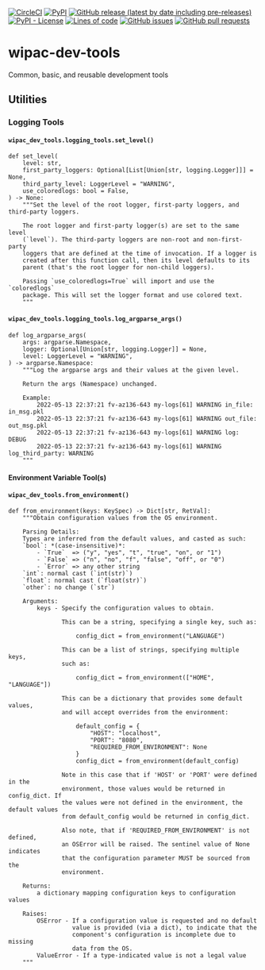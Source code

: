 <!--- Top of README Badges (automated) --->
[![CircleCI](https://img.shields.io/circleci/build/github/WIPACrepo/wipac-dev-tools)](https://app.circleci.com/pipelines/github/WIPACrepo/wipac-dev-tools?branch=main&filter=all) [![PyPI](https://img.shields.io/pypi/v/wipac-dev-tools)](https://pypi.org/project/wipac-dev-tools/) [![GitHub release (latest by date including pre-releases)](https://img.shields.io/github/v/release/WIPACrepo/wipac-dev-tools?include_prereleases)](https://github.com/WIPACrepo/wipac-dev-tools/) [![PyPI - License](https://img.shields.io/pypi/l/wipac-dev-tools)](https://github.com/WIPACrepo/wipac-dev-tools/blob/main/LICENSE) [![Lines of code](https://img.shields.io/tokei/lines/github/WIPACrepo/wipac-dev-tools)](https://github.com/WIPACrepo/wipac-dev-tools/) [![GitHub issues](https://img.shields.io/github/issues/WIPACrepo/wipac-dev-tools)](https://github.com/WIPACrepo/wipac-dev-tools/issues?q=is%3Aissue+sort%3Aupdated-desc+is%3Aopen) [![GitHub pull requests](https://img.shields.io/github/issues-pr/WIPACrepo/wipac-dev-tools)](https://github.com/WIPACrepo/wipac-dev-tools/pulls?q=is%3Apr+sort%3Aupdated-desc+is%3Aopen) 
<!--- End of README Badges (automated) --->
# wipac-dev-tools
Common, basic, and reusable development tools


## Utilities

### Logging Tools

#### `wipac_dev_tools.logging_tools.set_level()`
```
def set_level(
    level: str,
    first_party_loggers: Optional[List[Union[str, logging.Logger]]] = None,
    third_party_level: LoggerLevel = "WARNING",
    use_coloredlogs: bool = False,
) -> None:
    """Set the level of the root logger, first-party loggers, and third-party loggers.

    The root logger and first-party logger(s) are set to the same level
    (`level`). The third-party loggers are non-root and non-first-party
    loggers that are defined at the time of invocation. If a logger is
    created after this function call, then its level defaults to its
    parent (that's the root logger for non-child loggers).

    Passing `use_coloredlogs=True` will import and use the `coloredlogs`
    package. This will set the logger format and use colored text.
    """
```

#### `wipac_dev_tools.logging_tools.log_argparse_args()`
```
def log_argparse_args(
    args: argparse.Namespace,
    logger: Optional[Union[str, logging.Logger]] = None,
    level: LoggerLevel = "WARNING",
) -> argparse.Namespace:
    """Log the argparse args and their values at the given level.

    Return the args (Namespace) unchanged.

    Example:
        2022-05-13 22:37:21 fv-az136-643 my-logs[61] WARNING in_file: in_msg.pkl
        2022-05-13 22:37:21 fv-az136-643 my-logs[61] WARNING out_file: out_msg.pkl
        2022-05-13 22:37:21 fv-az136-643 my-logs[61] WARNING log: DEBUG
        2022-05-13 22:37:21 fv-az136-643 my-logs[61] WARNING log_third_party: WARNING
    """
```


#### Environment Variable Tool(s)

#### `wipac_dev_tools.from_environment()`
```
def from_environment(keys: KeySpec) -> Dict[str, RetVal]:
    """Obtain configuration values from the OS environment.

    Parsing Details:
    Types are inferred from the default values, and casted as such:
    `bool`: *(case-insensitive)*:
        - `True`  => ("y", "yes", "t", "true", "on", or "1")
        - `False` => ("n", "no", "f", "false", "off", or "0")
        - `Error` => any other string
    `int`: normal cast (`int(str)`)
    `float`: normal cast (`float(str)`)
    `other`: no change (`str`)

    Arguments:
        keys - Specify the configuration values to obtain.

               This can be a string, specifying a single key, such as:

                   config_dict = from_environment("LANGUAGE")

               This can be a list of strings, specifying multiple keys,
               such as:

                   config_dict = from_environment(["HOME", "LANGUAGE"])

               This can be a dictionary that provides some default values,
               and will accept overrides from the environment:

                   default_config = {
                       "HOST": "localhost",
                       "PORT": "8080",
                       "REQUIRED_FROM_ENVIRONMENT": None
                   }
                   config_dict = from_environment(default_config)

               Note in this case that if 'HOST' or 'PORT' were defined in the
               environment, those values would be returned in config_dict. If
               the values were not defined in the environment, the default values
               from default_config would be returned in config_dict.

               Also note, that if 'REQUIRED_FROM_ENVIRONMENT' is not defined,
               an OSError will be raised. The sentinel value of None indicates
               that the configuration parameter MUST be sourced from the
               environment.

    Returns:
        a dictionary mapping configuration keys to configuration values

    Raises:
        OSError - If a configuration value is requested and no default
                  value is provided (via a dict), to indicate that the
                  component's configuration is incomplete due to missing
                  data from the OS.
        ValueError - If a type-indicated value is not a legal value
    """
```